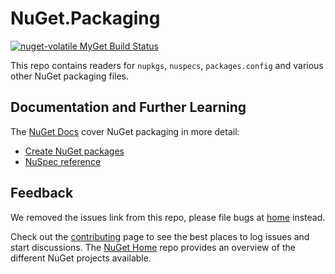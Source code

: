 # NuGet.Packaging

[![nuget-volatile MyGet Build Status](https://www.myget.org/BuildSource/Badge/nuget-volatile?identifier=98de9302-4796-4b96-9fbd-cb1517f2d1fa)](https://www.myget.org/)

This repo contains readers for `nupkgs`, `nuspecs`, `packages.config` and various other NuGet packaging files.

## Documentation and Further Learning

The [NuGet Docs](http://docs.nuget.org) cover NuGet packaging in more detail:

* [Create NuGet packages](http://docs.nuget.org/create)
* [NuSpec reference](http://docs.nuget.org/Create/Nuspec-Reference)

## Feedback

We removed the issues link from this repo, please file bugs at [home](https://github.com/nuget/home/issues) instead. 

Check out the [contributing](http://docs.nuget.org/contribute) page to see the best places to log issues and start discussions. The [NuGet Home](https://github.com/NuGet/Home) repo provides an overview of the different NuGet projects available.
